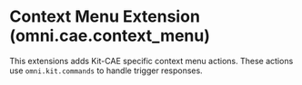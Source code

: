 # Context Menu Extension (omni.cae.context_menu)

This extensions adds Kit-CAE specific context menu actions. These actions use `omni.kit.commands` to handle trigger responses.

